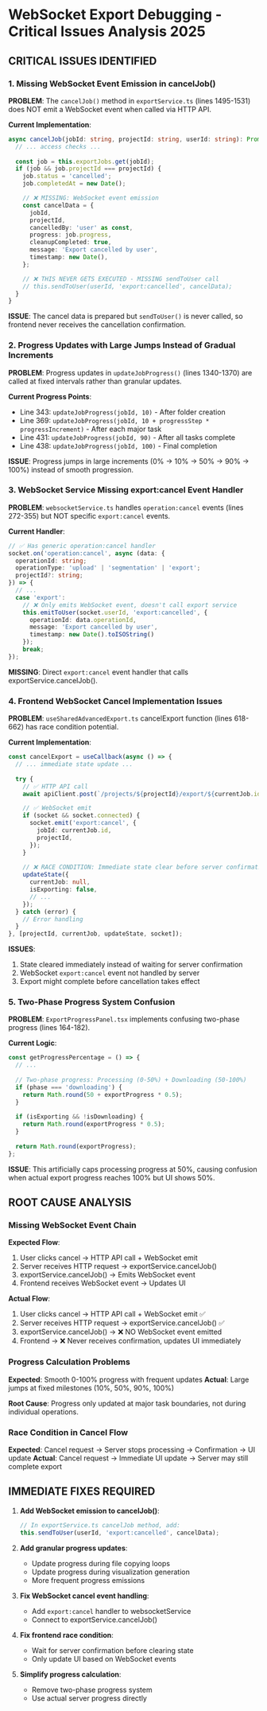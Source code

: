 # WebSocket Export Debugging - Critical Issues Analysis 2025

## CRITICAL ISSUES IDENTIFIED

### 1. Missing WebSocket Event Emission in cancelJob()

**PROBLEM**: The `cancelJob()` method in `exportService.ts` (lines 1495-1531) does NOT emit a WebSocket event when called via HTTP API.

**Current Implementation**:
```typescript
async cancelJob(jobId: string, projectId: string, userId: string): Promise<void> {
  // ... access checks ...
  
  const job = this.exportJobs.get(jobId);
  if (job && job.projectId === projectId) {
    job.status = 'cancelled';
    job.completedAt = new Date();

    // ❌ MISSING: WebSocket event emission
    const cancelData = {
      jobId,
      projectId,
      cancelledBy: 'user' as const,
      progress: job.progress,
      cleanupCompleted: true,
      message: 'Export cancelled by user',
      timestamp: new Date(),
    };

    // ❌ THIS NEVER GETS EXECUTED - MISSING sendToUser call
    // this.sendToUser(userId, 'export:cancelled', cancelData);
  }
}
```

**ISSUE**: The cancel data is prepared but `sendToUser()` is never called, so frontend never receives the cancellation confirmation.

### 2. Progress Updates with Large Jumps Instead of Gradual Increments

**PROBLEM**: Progress updates in `updateJobProgress()` (lines 1340-1370) are called at fixed intervals rather than granular updates.

**Current Progress Points**:
- Line 343: `updateJobProgress(jobId, 10)` - After folder creation
- Line 369: `updateJobProgress(jobId, 10 + progressStep * progressIncrement)` - After each major task
- Line 431: `updateJobProgress(jobId, 90)` - After all tasks complete
- Line 438: `updateJobProgress(jobId, 100)` - Final completion

**ISSUE**: Progress jumps in large increments (0% → 10% → 50% → 90% → 100%) instead of smooth progression.

### 3. WebSocket Service Missing export:cancel Event Handler

**PROBLEM**: `websocketService.ts` handles `operation:cancel` events (lines 272-355) but NOT specific `export:cancel` events.

**Current Handler**:
```typescript
// ✅ Has generic operation:cancel handler
socket.on('operation:cancel', async (data: {
  operationId: string;
  operationType: 'upload' | 'segmentation' | 'export';
  projectId?: string;
}) => {
  // ...
  case 'export':
    // ❌ Only emits WebSocket event, doesn't call export service
    this.emitToUser(socket.userId, 'export:cancelled', {
      operationId: data.operationId,
      message: 'Export cancelled by user',
      timestamp: new Date().toISOString()
    });
    break;
});
```

**MISSING**: Direct `export:cancel` event handler that calls exportService.cancelJob().

### 4. Frontend WebSocket Cancel Implementation Issues

**PROBLEM**: `useSharedAdvancedExport.ts` cancelExport function (lines 618-662) has race condition potential.

**Current Implementation**:
```typescript
const cancelExport = useCallback(async () => {
  // ... immediate state update ...
  
  try {
    // ✅ HTTP API call
    await apiClient.post(`/projects/${projectId}/export/${currentJob.id}/cancel`);

    // ✅ WebSocket emit
    if (socket && socket.connected) {
      socket.emit('export:cancel', {
        jobId: currentJob.id,
        projectId,
      });
    }
    
    // ❌ RACE CONDITION: Immediate state clear before server confirmation
    updateState({
      currentJob: null,
      isExporting: false,
      // ...
    });
  } catch (error) {
    // Error handling
  }
}, [projectId, currentJob, updateState, socket]);
```

**ISSUES**:
1. State cleared immediately instead of waiting for server confirmation
2. WebSocket `export:cancel` event not handled by server
3. Export might complete before cancellation takes effect

### 5. Two-Phase Progress System Confusion

**PROBLEM**: `ExportProgressPanel.tsx` implements confusing two-phase progress (lines 164-182).

**Current Logic**:
```typescript
const getProgressPercentage = () => {
  // ...
  
  // Two-phase progress: Processing (0-50%) + Downloading (50-100%)
  if (phase === 'downloading') {
    return Math.round(50 + exportProgress * 0.5);
  }
  
  if (isExporting && !isDownloading) {
    return Math.round(exportProgress * 0.5);
  }
  
  return Math.round(exportProgress);
};
```

**ISSUE**: This artificially caps processing progress at 50%, causing confusion when actual export progress reaches 100% but UI shows 50%.

## ROOT CAUSE ANALYSIS

### Missing WebSocket Event Chain

**Expected Flow**:
1. User clicks cancel → HTTP API call + WebSocket emit
2. Server receives HTTP request → exportService.cancelJob()
3. exportService.cancelJob() → Emits WebSocket event
4. Frontend receives WebSocket event → Updates UI

**Actual Flow**:
1. User clicks cancel → HTTP API call + WebSocket emit ✅
2. Server receives HTTP request → exportService.cancelJob() ✅
3. exportService.cancelJob() → ❌ NO WebSocket event emitted
4. Frontend → ❌ Never receives confirmation, updates UI immediately

### Progress Calculation Problems

**Expected**: Smooth 0-100% progress with frequent updates
**Actual**: Large jumps at fixed milestones (10%, 50%, 90%, 100%)

**Root Cause**: Progress only updated at major task boundaries, not during individual operations.

### Race Condition in Cancel Flow

**Expected**: Cancel request → Server stops processing → Confirmation → UI update
**Actual**: Cancel request → Immediate UI update → Server may still complete export

## IMMEDIATE FIXES REQUIRED

1. **Add WebSocket emission to cancelJob()**:
   ```typescript
   // In exportService.ts cancelJob method, add:
   this.sendToUser(userId, 'export:cancelled', cancelData);
   ```

2. **Add granular progress updates**:
   - Update progress during file copying loops
   - Update progress during visualization generation
   - More frequent progress emissions

3. **Fix WebSocket cancel event handling**:
   - Add `export:cancel` handler to websocketService
   - Connect to exportService.cancelJob()

4. **Fix frontend race condition**:
   - Wait for server confirmation before clearing state
   - Only update UI based on WebSocket events

5. **Simplify progress calculation**:
   - Remove two-phase progress system
   - Use actual server progress directly